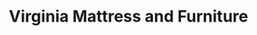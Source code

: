 ---
title: "Virginia Mattress and Furniture"
url: /staunton/virginia-mattress-and-furniture/
shop: Betten
---